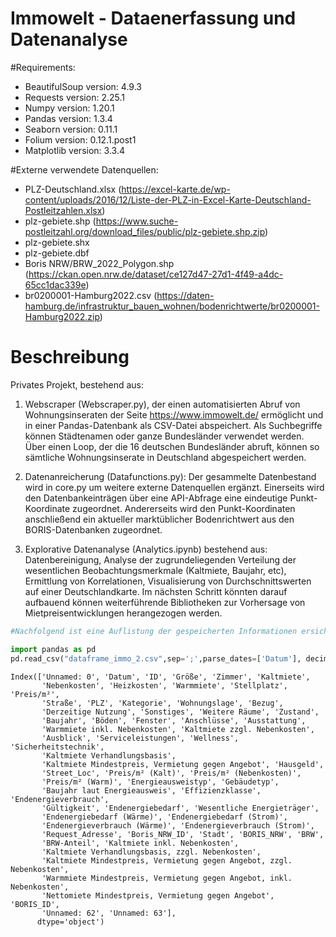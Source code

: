 # Immowelt - Dataenerfassung und Datenanalyse


#Requirements:
- BeautifulSoup version: 4.9.3
- Requests version: 2.25.1
- Numpy version: 1.20.1
- Pandas version: 1.3.4
- Seaborn version: 0.11.1
- Folium version: 0.12.1.post1
- Matplotlib version: 3.3.4



#Externe verwendete Datenquellen:
- PLZ-Deutschland.xlsx (https://excel-karte.de/wp-content/uploads/2016/12/Liste-der-PLZ-in-Excel-Karte-Deutschland-Postleitzahlen.xlsx)
- plz-gebiete.shp (https://www.suche-postleitzahl.org/download_files/public/plz-gebiete.shp.zip)
- plz-gebiete.shx
- plz-gebiete.dbf
- Boris NRW/BRW_2022_Polygon.shp (https://ckan.open.nrw.de/dataset/ce127d47-27d1-4f49-a4dc-65cc1dac339e)
- br0200001-Hamburg2022.csv (https://daten-hamburg.de/infrastruktur_bauen_wohnen/bodenrichtwerte/br0200001-Hamburg2022.zip)

# Beschreibung




Privates Projekt, bestehend aus:


1) Webscraper (Webscraper.py), der einen automatisierten Abruf von Wohnungsinseraten der Seite https://www.immowelt.de/ ermöglicht und in einer Pandas-Datenbank als CSV-Datei abspeichert. Als Suchbegriffe können Städtenamen oder ganze Bundesländer verwendet werden. Über einen Loop, der die 16 deutschen Bundesländer abruft, können so sämtliche Wohnungsinserate in Deutschland abgespeichert werden. 


2) Datenanreicherung (Datafunctions.py): Der gesammelte Datenbestand wird in core.py um weitere externe Datenquellen ergänzt. Einerseits wird den Datenbankeinträgen über eine API-Abfrage eine eindeutige Punkt-Koordinate zugeordnet. Andererseits wird den Punkt-Koordinaten anschließend ein aktueller marktüblicher Bodenrichtwert aus den BORIS-Datenbanken zugeordnet. 

3) Explorative Datenanalyse (Analytics.ipynb) bestehend aus: Datenbereinigung, Analyse der zugrundeliegenden Verteilung der wesentlichen Beobachtungsmerkmale (Kaltmiete, Baujahr, etc), Ermittlung von Korrelationen, Visualisierung von Durchschnittswerten auf einer Deutschlandkarte. Im nächsten Schritt könnten darauf aufbauend können weiterführende Bibliotheken zur Vorhersage von Mietpreisentwicklungen herangezogen werden.



```python
#Nachfolgend ist eine Auflistung der gespeicherten Informationen ersichtlich

import pandas as pd
pd.read_csv("dataframe_immo_2.csv",sep=';',parse_dates=['Datum'], decimal=",",thousands=None,low_memory=False).columns
```




    Index(['Unnamed: 0', 'Datum', 'ID', 'Größe', 'Zimmer', 'Kaltmiete',
           'Nebenkosten', 'Heizkosten', 'Warmmiete', 'Stellplatz', 'Preis/m²',
           'Straße', 'PLZ', 'Kategorie', 'Wohnungslage', 'Bezug',
           'Derzeitige Nutzung', 'Sonstiges', 'Weitere Räume', 'Zustand',
           'Baujahr', 'Böden', 'Fenster', 'Anschlüsse', 'Ausstattung',
           'Warmmiete inkl. Nebenkosten', 'Kaltmiete zzgl. Nebenkosten',
           'Ausblick', 'Serviceleistungen', 'Wellness', 'Sicherheitstechnik',
           'Kaltmiete Verhandlungsbasis',
           'Kaltmiete Mindestpreis, Vermietung gegen Angebot', 'Hausgeld',
           'Street_Loc', 'Preis/m² (Kalt)', 'Preis/m² (Nebenkosten)',
           'Preis/m² (Warm)', 'Energieausweistyp', 'Gebäudetyp',
           'Baujahr laut Energieausweis', 'Effizienzklasse', 'Endenergieverbrauch',
           'Gültigkeit', 'Endenergiebedarf', 'Wesentliche Energieträger',
           'Endenergiebedarf (Wärme)', 'Endenergiebedarf (Strom)',
           'Endenergieverbrauch (Wärme)', 'Endenergieverbrauch (Strom)',
           'Request_Adresse', 'Boris_NRW_ID', 'Stadt', 'BORIS_NRW', 'BRW',
           'BRW-Anteil', 'Kaltmiete inkl. Nebenkosten',
           'Kaltmiete Verhandlungsbasis, zzgl. Nebenkosten',
           'Kaltmiete Mindestpreis, Vermietung gegen Angebot, zzgl. Nebenkosten',
           'Warmmiete Mindestpreis, Vermietung gegen Angebot, inkl. Nebenkosten',
           'Nettomiete Mindestpreis, Vermietung gegen Angebot', 'BORIS_ID',
           'Unnamed: 62', 'Unnamed: 63'],
          dtype='object')




